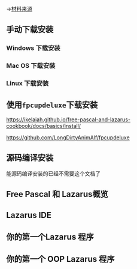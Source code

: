 →[材料来源](https://wiki.freepascal.org/Portal:New_Users)

## 手动下载安装

### Windows 下载安装

### Mac OS 下载安装

### Linux 下载安装

## 使用`fpcupdeluxe`下载安装

https://ikelaiah.github.io/free-pascal-and-lazarus-cookbook/docs/basics/install/

https://github.com/LongDirtyAnimAlf/fpcupdeluxe

## 源码编译安装

能源码编译安装的已经不需要这个文档了

## Free Pascal 和 Lazarus概览

## Lazarus IDE


## 你的第一个Lazarus 程序

## 你的第一个 OOP Lazarus 程序

